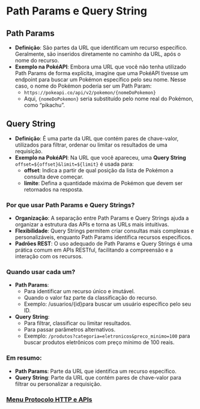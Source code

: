 # Path Params e Query String

## Path Params

- **Definição**: São partes da URL que identificam um recurso específico. Geralmente, são inseridos diretamente no caminho da URL, após o nome do recurso.
- **Exemplo na PokéAPI**: Embora uma URL que você não tenha utilizado Path Params de forma explícita, imagine que uma PokéAPI tivesse um endpoint para buscar um Pokémon específico pelo seu nome. Nesse caso, o nome do Pokémon poderia ser um Path Param:
    - `https://pokeapi.co/api/v2/pokemon/{nomeDoPokemon}`
    - Aqui, `{nomeDoPokemon}` seria substituído pelo nome real do Pokémon, como “pikachu”.

## Query String

- **Definição**: É uma parte da URL que contém pares de chave-valor, utilizados para filtrar, ordenar ou limitar os resultados de uma requisição.
- **Exemplo na PokéAPI**: Na URL que você apareceu, uma **Query String** `offset=${offset}&limit=${limit}` é usada para:
    - **offset**: Indica a partir de qual posição da lista de Pokémon a consulta deve começar.
    - **limite**: Defina a quantidade máxima de Pokémon que devem ser retornados na resposta.

### Por que usar Path Params e Query Strings?

- **Organização**: A separação entre Path Params e Query Strings ajuda a organizar a estrutura das APIs e torna as URLs mais intuitivas.
- **Flexibilidade**: Query Strings permitem criar consultas mais complexas e personalizáveis, enquanto Path Params identifica recursos específicos.
- **Padrões REST**: O uso adequado de Path Params e Query Strings é uma prática comum em APIs RESTful, facilitando a compreensão e a interação com os recursos.

### Quando usar cada um?

- **Path Params**:
    - Para identificar um recurso único e imutável.
    - Quando o valor faz parte da classificação do recurso.
    - Exemplo: /usuarios/{id}para buscar um usuário específico pelo seu ID.
- **Query String**:
    - Para filtrar, classificar ou limitar resultados.
    - Para passar parâmetros alternativos.
    - Exemplo: `/produtos?categoria=eletronicos&preco_minimo=100` para buscar produtos eletrônicos com preço mínimo de 100 reais.

### Em resumo:

- **Path Params**: Parte da URL que identifica um recurso específico.
- **Query String**: Parte da URL que contém pares de chave-valor para filtrar ou personalizar a requisição.

### [Menu Protocolo HTTP e APIs](../menu.md)

